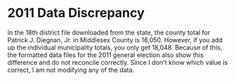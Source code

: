 # 2011 Data Discrepancy

In the 18th district file downloaded from the state, the county total for Patrick J. Diegnan, Jr. in Middlesex County is 18,050.  However, if you add up the individual municipality totals, you only get 18,048.  Because of this, the formatted data files for the 2011 general election also show this difference and do not reconcile correctly.  Since I don't know which value is correct, I am not modifying any of the data.
